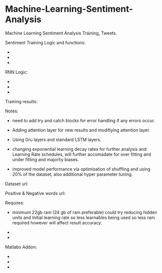 # Machine-Learning-Sentiment-Analysis
Machine Learning Sentiment Analysis Training, Tweets.




Sentiment Training Logic and functions:

-
-
-




RNN Logic:

-
-
-

Training results:



Notes: 

- need to add try and catch blocks for error handling if any errors occur.
- Adding attention layer for new results and modifiying attention layer.
- Using Gru layers and standard LSTM layers.
- changing exponential learning decay rates for further analysis and   Learning Rate schedules, will further accomadate for over fitting and under fitting and majority biases.

- improved model performance via optimisation of shuffling and using 20% of the dataset, also additional hyper parameter tuning.


Dataset url:


Positive & Negative words url:

Requires:
- minimum 22gb ram (24 gb of ram preferable) could try reducing hidden units and Initial learning rate so less learnables being used so less ram required however will affect result accuracy.

-
-

Matlabs Addon:

-
-
-
